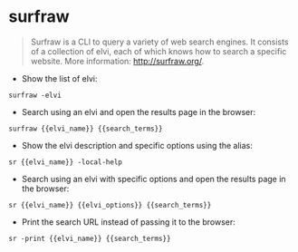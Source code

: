 # surfraw

> Surfraw is a CLI to query a variety of web search engines.
> It consists of a collection of elvi, each of which knows how to search a specific website.
> More information: <http://surfraw.org/>.

- Show the list of elvi:

`surfraw -elvi`

- Search using an elvi and open the results page in the browser:

`surfraw {{elvi_name}} {{search_terms}}`

- Show the elvi description and specific options using the alias:

`sr {{elvi_name}} -local-help`

- Search using an elvi with specific options and open the results page in the browser:

`sr {{elvi_name}} {{elvi_options}} {{search_terms}}`

- Print the search URL instead of passing it to the browser:

`sr -print {{elvi_name}} {{search_terms}}`
